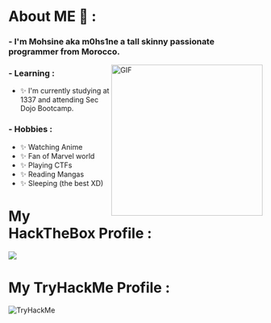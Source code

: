 
# About ME 💬 :

### - I'm Mohsine aka m0hs1ne a tall skinny passionate programmer from Morocco.

<img hight="250" width="300" alt="GIF" align="right" src="https://raw.githubusercontent.com/RaghavK16/RaghavK16/master/giphy.webp">

### - Learning :
- ✨ I'm currently studying at 1337 and attending Sec Dojo Bootcamp.

### - Hobbies : 
- ✨ Watching Anime
- ✨ Fan of Marvel world
- ✨ Playing CTFs
- ✨ Reading Mangas
- ✨ Sleeping (the best XD)

# My HackTheBox Profile :

![](https://www.hackthebox.eu/badge/image/802540)

# My TryHackMe Profile :

 <img src="https://tryhackme-badges.s3.amazonaws.com/m0hs1ne.png" alt="TryHackMe">

